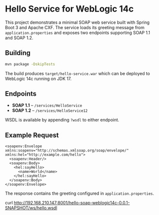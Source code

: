 # Hello Service for WebLogic 14c

This project demonstrates a minimal SOAP web service built with Spring Boot 3 and Apache CXF. The service loads its greeting message from `application.properties` and exposes two endpoints supporting SOAP 1.1 and SOAP 1.2.

## Building

```bash
mvn package -DskipTests
```

The build produces `target/hello-service.war` which can be deployed to WebLogic 14c running on JDK 17.

## Endpoints

* **SOAP 1.1** – `/services/HelloService`
* **SOAP 1.2** – `/services/HelloService12`

WSDL is available by appending `?wsdl` to either endpoint.

## Example Request

```
<soapenv:Envelope xmlns:soapenv="http://schemas.xmlsoap.org/soap/envelope/" xmlns:hel="http://example.com/hello">
  <soapenv:Header/>
  <soapenv:Body>
    <hel:sayHello>
      <name>World</name>
    </hel:sayHello>
  </soapenv:Body>
</soapenv:Envelope>
```

The response contains the greeting configured in `application.properties`.



curl http://192.168.210.147:8001/hello-soap-weblogic14c-0.0.1-SNAPSHOT/ws/hello.wsdl